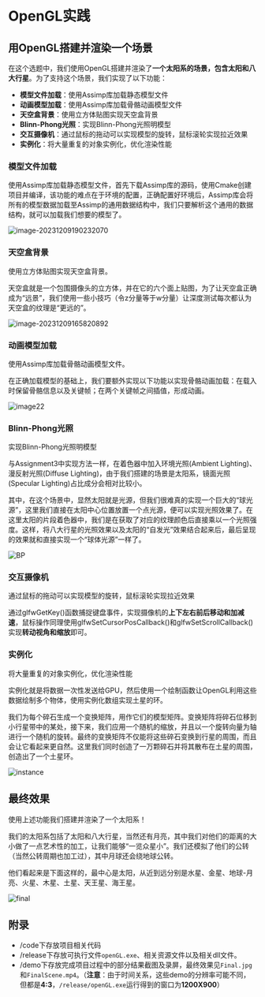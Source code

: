 # **OpenGL实践**

## 用OpenGL搭建并渲染一个场景

在这个选题中，我们使用OpenGL搭建并渲染了**一个太阳系的场景，包含太阳和八大行星**。为了支持这个场景，我们实现了以下功能：

- **模型文件加载**：使用Assimp库加载静态模型文件
- **动画模型加载**：使用Assimp库加载骨骼动画模型文件
- **天空盒背景**：使用立方体贴图实现天空盒背景
- **Blinn-Phong光照**：实现Blinn-Phong光照明模型
- **交互摄像机**：通过鼠标的拖动可以实现模型的旋转，鼠标滚轮实现拉近效果
- **实例化**：将大量重复的对象实例化，优化渲染性能

### 模型文件加载

使用Assimp库加载静态模型文件，首先下载Assimp库的源码，使用Cmake创建项目并编译，该功能的难点在于环境的配置，正确配置好环境后，Assimp库会将所有的模型数据加载至Assimp的通用数据结构中，我们只要解析这个通用的数据结构，就可以加载我们想要的模型了。

![image-20231209190232070](demo/模型文件加载.png)

### 天空盒背景

使用立方体贴图实现天空盒背景。

天空盒就是一个包围摄像头的立方体，并在它的六个面上贴图，为了让天空盒正确成为“远景”，我们使用一些小技巧（令z分量等于w分量）让深度测试每次都认为天空盒的纹理是“更远的”。

![image-20231209165820892](demo/天空盒背景.png)

### 动画模型加载

使用Assimp库加载骨骼动画模型文件。

在正确加载模型的基础上，我们要额外实现以下功能以实现骨骼动画加载：在载入时保留骨骼信息以及关键帧；在两个关键帧之间插值，形成动画。

![image22](demo/动画模型加载.gif)

### Blinn-Phong光照

实现Blinn-Phong光照明模型

与Assignment3中实现方法一样，在着色器中加入环境光照(Ambient Lighting)、漫反射光照(Diffuse Lighting)，由于我们搭建的场景是太阳系，镜面光照(Specular Lighting)占比成分会相对比较小。

其中，在这个场景中，显然太阳就是光源，但我们很难真的实现一个巨大的“球光源”，这里我们直接在太阳中心位置放置一个点光源，便可以实现光照效果了。在这里太阳的片段着色器中，我们是在获取了对应的纹理颜色后直接乘以一个光照强度。这样，将八大行星的光照效果以及太阳的“自发光”效果结合起来后，最后呈现的效果就和直接实现一个“球体光源”一样了。

![BP](demo/BP光照.jpg)

### 交互摄像机

通过鼠标的拖动可以实现模型的旋转，鼠标滚轮实现拉近效果

通过glfwGetKey()函数捕捉键盘事件，实现摄像机的**上下左右前后移动和加减速**，鼠标操作同理使用glfwSetCursorPosCallback()和glfwSetScrollCallback()实现**转动视角和缩放**即可。

### 实例化

将大量重复的对象实例化，优化渲染性能

实例化就是将数据一次性发送给GPU，然后使用一个绘制函数让OpenGL利用这些数据绘制多个物体，使用实例化数组实现土星的环。

我们为每个碎石生成一个变换矩阵，用作它们的模型矩阵。变换矩阵将碎石位移到小行星带中的某处，接下来，我们应用一个随机的缩放，并且以一个旋转向量为轴进行一个随机的旋转。最终的变换矩阵不仅能将这些碎石变换到行星的周围，而且会让它看起来更自然。这里我们同时创造了一万颗碎石并将其散布在土星的周围，创造出了一个土星环。

![instance](demo/实例化.jpg)

## 最终效果

使用上述功能我们搭建并渲染了一个太阳系！

我们的太阳系包括了太阳和八大行星，当然还有月亮，其中我们对他们的距离的大小做了一点艺术性的加工，让我们能够“一览众星小”。我们还模拟了他们的公转（当然公转周期也加工过），其中月球还会绕地球公转。

他们看起来是下面这样的，最中心是太阳，从近到远分别是水星、金星、地球-月亮、火星、木星、土星、天王星、海王星。

![final](demo/Final.jpg)

## 附录

- /code下存放项目相关代码
- /release下存放可执行文件`openGL.exe`、相关资源文件以及相关dll文件。
- /demo下存放完成项目过程中的部分结果截图及录屏，最终效果见`Final.jpg`和`FinalScene.mp4`。（**注意**：由于时间关系，这些demo的分辨率可能不同，但都是**4:3**，`/release/openGL.exe`运行得到的窗口为**1200X900**）

